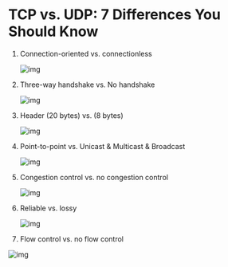# TCP vs. UDP: 7 Differences You Should Know

1. Connection-oriented vs. connectionless

   ![img](https://substackcdn.com/image/fetch/w_1456,c_limit,f_auto,q_auto:good,fl_progressive:steep/https%3A%2F%2Fsubstack-post-media.s3.amazonaws.com%2Fpublic%2Fimages%2F31bcd91d-d7a5-406d-b9f0-e79701b8c71e_1184x876.png)

2. Three-way handshake vs. No handshake

   ![img](https://substackcdn.com/image/fetch/w_1456,c_limit,f_auto,q_auto:good,fl_progressive:steep/https%3A%2F%2Fsubstack-post-media.s3.amazonaws.com%2Fpublic%2Fimages%2Fd49cf186-9875-4a44-9432-1b284e5be594_1432x596.png)

3. Header (20 bytes) vs. (8 bytes)

   ![img](https://substackcdn.com/image/fetch/w_1456,c_limit,f_auto,q_auto:good,fl_progressive:steep/https%3A%2F%2Fsubstack-post-media.s3.amazonaws.com%2Fpublic%2Fimages%2Fe2aacf4b-040e-4dd1-9001-b6c78fc6d4b2_1270x808.png)

4. Point-to-point vs. Unicast & Multicast & Broadcast

   ![img](https://substackcdn.com/image/fetch/w_1456,c_limit,f_auto,q_auto:good,fl_progressive:steep/https%3A%2F%2Fsubstack-post-media.s3.amazonaws.com%2Fpublic%2Fimages%2F7c4ec239-d6cb-4e6c-872b-3c33dafa50ec_1356x554.png)

5. Congestion control vs. no congestion control

   ![img](https://substackcdn.com/image/fetch/w_1456,c_limit,f_auto,q_auto:good,fl_progressive:steep/https%3A%2F%2Fsubstack-post-media.s3.amazonaws.com%2Fpublic%2Fimages%2F9ae5760e-6b98-4c54-8e97-fc97ba1735ee_1502x504.png)

6. Reliable vs. lossy

   ![img](https://substackcdn.com/image/fetch/w_1456,c_limit,f_auto,q_auto:good,fl_progressive:steep/https%3A%2F%2Fsubstack-post-media.s3.amazonaws.com%2Fpublic%2Fimages%2Fbe874ea9-e0c0-4379-a881-9b23c823d048_1028x640.png)

7. Flow control vs. no flow control

![img](https://substackcdn.com/image/fetch/w_1456,c_limit,f_auto,q_auto:good,fl_progressive:steep/https%3A%2F%2Fsubstack-post-media.s3.amazonaws.com%2Fpublic%2Fimages%2F7865416c-ae8d-4e55-adef-5e682591ba63_1188x544.png)
